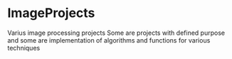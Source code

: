 # ImageProjects

Varius image processing projects
Some are projects with defined purpose and some are implementation of algorithms and functions for various techniques

